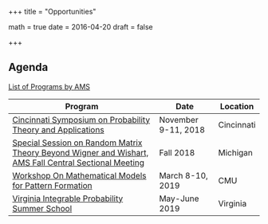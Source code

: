 +++
title = "Opportunities"

math = true
date = 2016-04-20
draft = false

+++

## Agenda

[List of Programs by AMS](https://www.ams.org/meetings/calendar/mathcalendar.pl)

**Program**| **Date** | **Location**
 --- | --- | ---
[Cincinnati Symposium on Probability Theory and Applications](http://www.math.lsa.umich.edu/~baik/Conferences.html)| November 9-11, 2018| Cincinnati  
[Special Session on Random Matrix Theory Beyond Wigner and Wishart, AMS Fall Central Sectional Meeting](http://www.ams.org/meetings/sectional/2259_program_ss2.html)| Fall 2018| Michigan  
[Workshop On Mathematical Models for Pattern Formation](https://registration.mcs.cmu.edu/event/3/)| March 8-10, 2019| CMU  
[Virginia Integrable Probability Summer School](http://frg.int-prob.org/)| May-June 2019| Virginia

